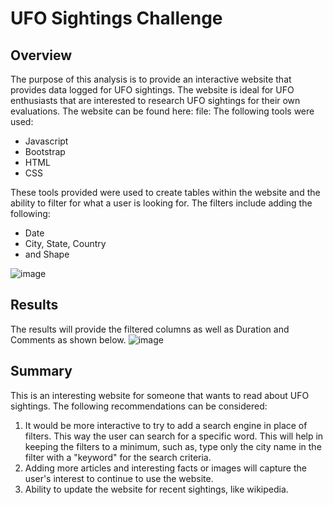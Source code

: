 # UFO Sightings Challenge

## Overview
The purpose of this analysis is to provide an interactive website that provides data logged for UFO sightings. The website is ideal for UFO enthusiasts that are interested to research UFO sightings for their own evaluations. The website can be found here: file: 
The following tools were used: 

- Javascript
- Bootstrap
- HTML
- CSS 

These tools provided were used to create tables within the website and the ability to filter for what a user is looking for. The filters include adding the following:
- Date
- City, State, Country
- and Shape

![image](https://user-images.githubusercontent.com/30300621/186809889-27f57d31-56c1-463a-b124-699a277979ba.png)


## Results
The results will provide the filtered columns as well as Duration and Comments as shown below. 
![image](https://user-images.githubusercontent.com/30300621/186809802-2d20a171-ae67-485b-a444-def0e2bfa1b8.png)

## Summary
This is an interesting website for someone that wants to read about UFO sightings. The following recommendations can be considered:

1. It would be more interactive to try to add a search engine in place of filters. This way the user can search for a specific word. This will help in keeping the filters to a minimum, such as, type only the city name in the filter with a "keyword" for the search criteria. 
2. Adding more articles and interesting facts or images will capture the user's interest to continue to use the website. 
3. Ability to update the website for recent sightings, like wikipedia. 
